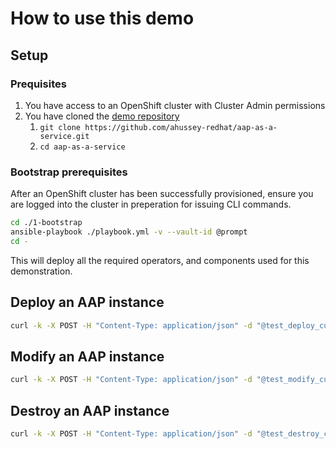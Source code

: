 # How to use this demo

## Setup
### Prequisites
1. You have access to an OpenShift cluster with Cluster Admin permissions
1. You have cloned the [demo repository](https://github.com/ahussey-redhat/aap-as-a-service.git)
    1. `git clone https://github.com/ahussey-redhat/aap-as-a-service.git`
    1. `cd aap-as-a-service`

### Bootstrap prerequisites

After an OpenShift cluster has been successfully provisioned, ensure you are logged into the cluster in preperation for issuing CLI commands.
```bash
cd ./1-bootstrap
ansible-playbook ./playbook.yml -v --vault-id @prompt
cd -
```
This will deploy all the required operators, and components used for this demonstration.

## Deploy an AAP instance
```bash
curl -k -X POST -H "Content-Type: application/json" -d "@test_deploy_curl.json" https://deploy-aap.apps.<cluster-name>.<base-domain>
```

## Modify an AAP instance
```bash
curl -k -X POST -H "Content-Type: application/json" -d "@test_modify_curl.json" https://modify-aap.apps.<cluster-name>.<base-domain>
```

## Destroy an AAP instance
```bash
curl -k -X POST -H "Content-Type: application/json" -d "@test_destroy_curl.json" https://destroy-aap.apps.<cluster-name>.<base-domain>
```
